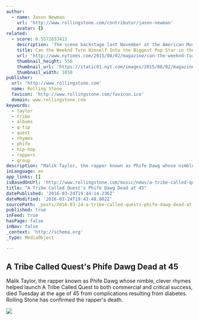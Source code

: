 ```yaml
---
author:
  - name: Jason Newman
    url: 'http://www.rollingstone.com/contributor/jason-newman'
    avatar: {}
related:
  - score: 0.5572653413
    description: 'The scene backstage last November at the American Music Awards, that annual gathering of pop perennials and idiosyncratic arrivistes, was carnivalesque: Niall and Liam of One Direction toddled about trying to snap a picture with a selfie stick, while Zayn, their bandmate at the time, smoked coolly out of frame; Ne-Yo was there in a leopard-­print blazer two sizes too small; Lil Wayne was wandering around, alone, wearing absurd shoes.'
    title: Can the Weeknd Turn Himself Into the Biggest Pop Star in the World?
    url: 'http://www.nytimes.com/2015/08/02/magazine/can-the-weeknd-turn-himself-into-the-biggest-pop-star-in-the-world.html'
    thumbnail_height: 550
    thumbnail_url: 'https://static01.nyt.com/images/2015/08/02/magazine/02weeknd1/02weeknd1-facebookJumbo-v2.jpg'
    thumbnail_width: 1050
publisher:
  url: 'http://www.rollingstone.com'
  name: Rolling Stone
  favicon: 'http://www.rollingstone.com/favicon.ico'
  domain: www.rollingstone.com
keywords:
  - taylor
  - tribe
  - albums
  - q-tip
  - quest
  - rhymes
  - phife
  - hip-hop
  - rappers
  - group
description: "Malik Taylor, the rapper known as Phife Dawg whose nimble, clever rhymes helped launch A Tribe Called Quest to both commercial and critical success, died Tuesday at the age of 45 from complications resulting from diabetes. Rolling Stone has confirmed the rapper's death."
inLanguage: en
app_links: []
isBasedOnUrl: 'http://www.rollingstone.com/music/news/a-tribe-called-quests-phife-dawg-dead-at-45-20160323'
title: "A Tribe Called Quest's Phife Dawg Dead at 45"
datePublished: '2016-03-24T19:44:14.236Z'
dateModified: '2016-03-24T19:43:48.802Z'
sourcePath: _posts/2016-03-24-a-tribe-called-quests-phife-dawg-dead-at-45.md
published: true
inFeed: true
hasPage: false
inNav: false
_context: 'http://schema.org'
_type: MediaObject

---
```

<article style=""><h1>A Tribe Called Quest's Phife Dawg Dead at 45</h1><p>Malik Taylor, the rapper known as Phife Dawg whose nimble, clever rhymes helped launch A Tribe Called Quest to both commercial and critical success, died Tuesday at the age of 45 from complications resulting from diabetes. Rolling Stone has confirmed the rapper's death.</p><img src="http://assets.rollingstone.com/assets/2016/article/a-tribe-called-quests-phife-dawg-dead-at-45-20160323/233252/large_rect/1458735251/1401x788-phife.jpg" /></article>